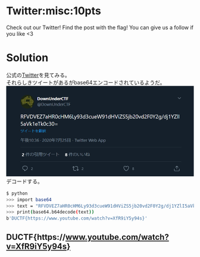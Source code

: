 # Twitter:misc:10pts
Check out our Twitter! Find the post with the flag! You can give us a follow if you like <3  

# Solution
公式の[Twitter](https://twitter.com/DownUnderCTF)を見てみる。  
それらしきツイートがあるがbase64エンコードされているようだ。  
![twitter.png](images/twitter.png)  
デコードする。  
```bash
$ python
>>> import base64
>>> text = "RFVDVEZ7aHR0cHM6Ly93d3cueW91dHViZS5jb20vd2F0Y2g/dj1YZlI5aVk1eTk0c30="
>>> print(base64.b64decode(text))
b'DUCTF{https://www.youtube.com/watch?v=XfR9iY5y94s}'
```

## DUCTF{https\://www.youtube.com/watch?v=XfR9iY5y94s}